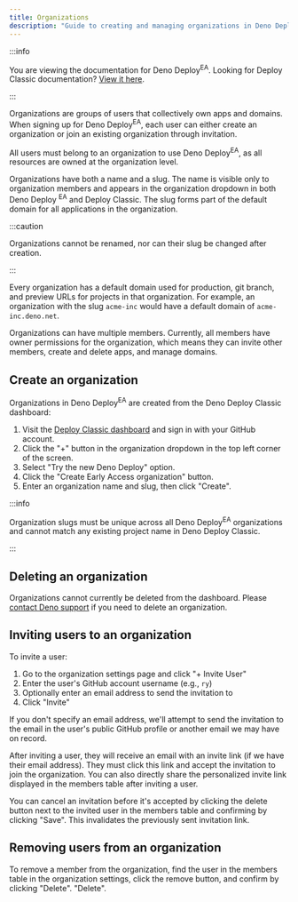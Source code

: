 ```yaml
---
title: Organizations
description: "Guide to creating and managing organizations in Deno Deploy Early Access, including members, permissions, and organization administration."
---
```


:::info

You are viewing the documentation for Deno Deploy<sup>EA</sup>. Looking for
Deploy Classic documentation? [View it here](/deploy/).

:::

Organizations are groups of users that collectively own apps and domains. When
signing up for Deno Deploy<sup>EA</sup>, each user can either create an
organization or join an existing organization through invitation.

All users must belong to an organization to use Deno Deploy<sup>EA</sup>, as all
resources are owned at the organization level.

Organizations have both a name and a slug. The name is visible only to
organization members and appears in the organization dropdown in both Deno
Deploy
<sup>EA</sup> and Deploy Classic. The slug forms part of the default domain for
all applications in the organization.

:::caution

Organizations cannot be renamed, nor can their slug be changed after creation.

:::

Every organization has a default domain used for production, git branch, and
preview URLs for projects in that organization. For example, an organization
with the slug `acme-inc` would have a default domain of `acme-inc.deno.net`.

Organizations can have multiple members. Currently, all members have owner
permissions for the organization, which means they can invite other members,
create and delete apps, and manage domains.

## Create an organization

Organizations in Deno Deploy<sup>EA</sup> are created from the Deno Deploy
Classic dashboard:

1. Visit the [Deploy Classic dashboard](https://dash.deno.com) and sign in with
   your GitHub account.
2. Click the "+" button in the organization dropdown in the top left corner of
   the screen.
3. Select "Try the new Deno Deploy" option.
4. Click the "Create Early Access organization" button.
5. Enter an organization name and slug, then click "Create".

:::info

Organization slugs must be unique across all Deno Deploy<sup>EA</sup>
organizations and cannot match any existing project name in Deno Deploy Classic.

:::

## Deleting an organization

Organizations cannot currently be deleted from the dashboard. Please
[contact Deno support](../support) if you need to delete an organization.

## Inviting users to an organization

To invite a user:

1. Go to the organization settings page and click "+ Invite User"
2. Enter the user's GitHub account username (e.g., `ry`)
3. Optionally enter an email address to send the invitation to
4. Click "Invite"

If you don't specify an email address, we'll attempt to send the invitation to
the email in the user's public GitHub profile or another email we may have on
record.

After inviting a user, they will receive an email with an invite link (if we
have their email address). They must click this link and accept the invitation
to join the organization. You can also directly share the personalized invite
link displayed in the members table after inviting a user.

You can cancel an invitation before it's accepted by clicking the delete button
next to the invited user in the members table and confirming by clicking "Save".
This invalidates the previously sent invitation link.

## Removing users from an organization

To remove a member from the organization, find the user in the members table in
the organization settings, click the remove button, and confirm by clicking
"Delete". "Delete".
